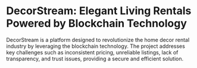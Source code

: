 # DecorStream: Elegant Living Rentals Powered by Blockchain Technology
DecorStream is a platform designed to revolutionize the home decor rental industry by leveraging the blockchain technology. The project addresses key challenges such as inconsistent pricing, unreliable listings, lack of transparency, and trust issues, providing a secure and efficient solution.
